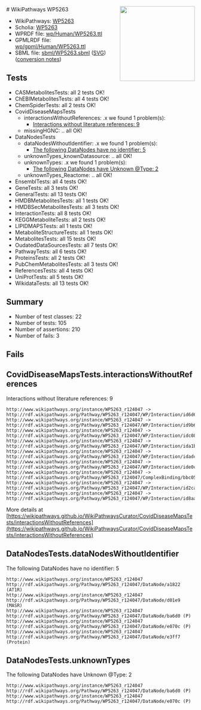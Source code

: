 <img style="float: right; width: 200px" src="../logo.png" />
# WikiPathways WP5263

* WikiPathways: [WP5263](https://identifiers.org/wikipathways:WP5263)
* Scholia: [WP5263](https://scholia.toolforge.org/wikipathways/WP5263)
* WPRDF file: [wp/Human/WP5263.ttl](../wp/Human/WP5263.ttl)
* GPMLRDF file: [wp/gpml/Human/WP5263.ttl](../wp/gpml/Human/WP5263.ttl)
* SBML file: [sbml/WP5263.sbml](../sbml/WP5263.sbml) ([SVG](../sbml/WP5263.svg)) ([conversion notes](../sbml/WP5263.txt))

## Tests
* CASMetabolitesTests: all 2 tests OK!
* ChEBIMetabolitesTests: all 4 tests OK!
* ChemSpiderTests: all 2 tests OK!
* CovidDiseaseMapsTests
    * interactionsWithoutReferences: .x we found 1 problem(s):
        * [Interactions without literature references: 9](#2e295937)
    * missingHGNC: .. all OK!
* DataNodesTests
    * dataNodesWithoutIdentifier: .x we found 1 problem(s):
        * [The following DataNodes have no identifier: 5](#d2d32fa4)
    * unknownTypes_knownDatasource: .. all OK!
    * unknownTypes: .x we found 1 problem(s):
        * [The following DataNodes have Unknown @Type: 2](#839973e0)
    * unknownTypes_Reactome: .. all OK!
* EnsemblTests: all 4 tests OK!
* GeneTests: all 3 tests OK!
* GeneralTests: all 13 tests OK!
* HMDBMetabolitesTests: all 1 tests OK!
* HMDBSecMetabolitesTests: all 3 tests OK!
* InteractionTests: all 8 tests OK!
* KEGGMetaboliteTests: all 2 tests OK!
* LIPIDMAPSTests: all 1 tests OK!
* MetaboliteStructureTests: all 1 tests OK!
* MetabolitesTests: all 15 tests OK!
* OudatedDataSourcesTests: all 7 tests OK!
* PathwayTests: all 6 tests OK!
* ProteinsTests: all 2 tests OK!
* PubChemMetabolitesTests: all 3 tests OK!
* ReferencesTests: all 4 tests OK!
* UniProtTests: all 5 tests OK!
* WikidataTests: all 13 tests OK!


## Summary

* Number of test classes: 22
* Number of tests: 105
* Number of assertions: 210
* Number of fails: 3

## Fails

<a name="2e295937" />

## CovidDiseaseMapsTests.interactionsWithoutReferences

Interactions without literature references: 9
```
http://www.wikipathways.org/instance/WP5263_r124047 -> http://rdf.wikipathways.org/Pathway/WP5263_r124047/WP/Interaction/id6d6818e4
http://www.wikipathways.org/instance/WP5263_r124047 -> http://rdf.wikipathways.org/Pathway/WP5263_r124047/WP/Interaction/id9b627205
http://www.wikipathways.org/instance/WP5263_r124047 -> http://rdf.wikipathways.org/Pathway/WP5263_r124047/WP/Interaction/idc082ff80
http://www.wikipathways.org/instance/WP5263_r124047 -> http://rdf.wikipathways.org/Pathway/WP5263_r124047/WP/Interaction/ida1b8e0b5
http://www.wikipathways.org/instance/WP5263_r124047 -> http://rdf.wikipathways.org/Pathway/WP5263_r124047/WP/Interaction/idadc94935
http://www.wikipathways.org/instance/WP5263_r124047 -> http://rdf.wikipathways.org/Pathway/WP5263_r124047/WP/Interaction/ide0c82de6
http://www.wikipathways.org/instance/WP5263_r124047 -> http://rdf.wikipathways.org/Pathway/WP5263_r124047/ComplexBinding/bbc05
http://www.wikipathways.org/instance/WP5263_r124047 -> http://rdf.wikipathways.org/Pathway/WP5263_r124047/WP/Interaction/id2ca5ca67
http://www.wikipathways.org/instance/WP5263_r124047 -> http://rdf.wikipathways.org/Pathway/WP5263_r124047/WP/Interaction/id8aa24d3a
```

More details at [https://wikipathways.github.io/WikiPathwaysCurator/CovidDiseaseMapsTests/interactionsWithoutReferences](https://wikipathways.github.io/WikiPathwaysCurator/CovidDiseaseMapsTests/interactionsWithoutReferences)

<a name="d2d32fa4" />

## DataNodesTests.dataNodesWithoutIdentifier

The following DataNodes have no identifier: 5
```
http://www.wikipathways.org/instance/WP5263_r124047 http://rdf.wikipathways.org/Pathway/WP5263_r124047/DataNode/a1822 (AT1R)
http://www.wikipathways.org/instance/WP5263_r124047 http://rdf.wikipathways.org/Pathway/WP5263_r124047/DataNode/d01e9 (MASR)
http://www.wikipathways.org/instance/WP5263_r124047 http://rdf.wikipathways.org/Pathway/WP5263_r124047/DataNode/ba6d0 (P)
http://www.wikipathways.org/instance/WP5263_r124047 http://rdf.wikipathways.org/Pathway/WP5263_r124047/DataNode/e070c (P)
http://www.wikipathways.org/instance/WP5263_r124047 http://rdf.wikipathways.org/Pathway/WP5263_r124047/DataNode/e3ff7 (Protein)
```

<a name="839973e0" />

## DataNodesTests.unknownTypes

The following DataNodes have Unknown @Type: 2
```
http://www.wikipathways.org/instance/WP5263_r124047 http://rdf.wikipathways.org/Pathway/WP5263_r124047/DataNode/ba6d0 (P)
http://www.wikipathways.org/instance/WP5263_r124047 http://rdf.wikipathways.org/Pathway/WP5263_r124047/DataNode/e070c (P)
```

